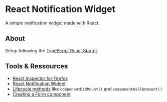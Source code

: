 # React Notification Widget

A simple notification widget made with React.

## About
Setup following the [TypeScript React Starter](https://github.com/Microsoft/TypeScript-React-Starter).

## Tools & Ressources
- [React Inspector for Firefox](https://addons.mozilla.org/en-US/firefox/addon/react-devtools/)
- [React Notification Widget](https://github.com/schiehll/react-alert)
- [Lifecycle methods](https://reactjs.org/docs/state-and-lifecycle.html) like `componentDidMount()` and `componentWillUnmount()`
- [Creating a Form component](https://codesandbox.io/s/3v2nvvn8yp)